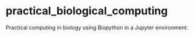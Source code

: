 # practical_biological_computing
Practical computing in biology using Biopython in a Jupyter environment.
